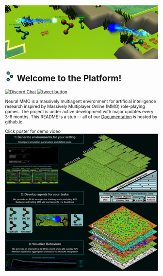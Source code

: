 ![figure](https://github.com/NeuralMMO/neuralmmo.github.io/blob/main/docs/source/resource/image/splash.png)

# ![icon](https://github.com/NeuralMMO/neuralmmo.github.io/blob/main/docs/source/resource/icon/icon_pixel.png) Welcome to the Platform!

[![Discord Chat](https://img.shields.io/discord/569049269051457537.svg)](https://discord.gg/BkMmFUC)
<a href="https://twitter.com/jsuarez5341?ref_src=twsrc%5Etfw" target="_blank">
  <img src="http://jpillora.com/github-twitter-button/img/tweet.png"
       alt="tweet button" title="Follow"></img>
</a>

Neural MMO is a massively multiagent environment for artificial intelligence research inspired by Massively Multiplayer Online (MMO) role-playing games. The project is under active development with major updates every 3-6 months. This README is a stub -- all of our [Documentation](https://neuralmmo.github.io "Neural MMO Documentation") is hosted by github.io.

Click poster for demo video
[![Demo Video](https://github.com/NeuralMMO/neuralmmo.github.io/blob/main/docs/source/resource/figure/web/NMMO_NeurIPS2021_Poster.jpg)](http://www.youtube.com/watch?v=hYYA8_wFF7Q "Neural MMO v1.5.3 NeurIPS")
